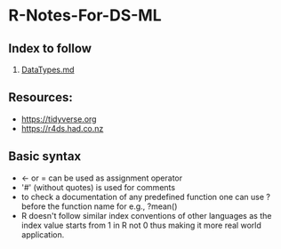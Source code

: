 # R-Notes-For-DS-ML
## Index to follow
1. <a href="https://github.com/gagan-gv/R-Notes-For-DS-ML/blob/main/DataTypes.md">DataTypes.md</a>


## Resources:
- https://tidyverse.org
- https://r4ds.had.co.nz

## Basic syntax
- <- or = can be used as assignment operator
- '#' (without quotes) is used for comments
- to check a documentation of any predefined function one can use ? before the function name for e.g., ?mean() 
- R doesn't follow similar index conventions of other languages as the index value starts from 1 in R not 0 thus making it more real world application.
